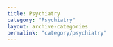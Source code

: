 ```yaml
---
title: Psychiatry
category: "Psychiatry"
layout: archive-categories
permalink: "category/psychiatry"
---
```

